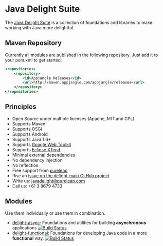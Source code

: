 # Java Delight Suite

The [Java Delight Suite](http://javadelight.org) is a collection of foundations and libraries to make working with Java more delightful.

## Maven Repository

Currently all modules are published in the following repository. Just add it to your pom.xml to get started:

```xml
<repositories>
	<repository>
		<id>Appjangle Releases</id>
		<url>http://maven.appjangle.com/appjangle/releases</url>
	</repository>
</repositories>
```

## Principles

- Open Source under multiple licenses (Apache, MIT and GPL)
- Supports Maven
- Supports OSGi
- Supports Android
- Supports Java 1.6+
- Supports [Google Web Toolkit](http://www.gwtproject.org/)
- Supports [Eclipse XTend](https://eclipse.org/xtend/)
- Minimal external dependencies
- No dependency injection
- No reflection
- Free support from [pureleap](http://pureleap.com)
 - Rise an [issue on the delight-main GitHub project](https://github.com/javadelight/delight-main/issues)
 - Write us: javadelight@pureleap.com
 - Call us: +61 3 8679 4733

## Modules

Use them individually or use them in combination.

- [delight-async](https://github.com/javadelight/delight-async#delight-async): Foundations and utilities for building **asynchronous** applications [![Build Status](https://travis-ci.org/javadelight/delight-async.svg?branch=master)](https://travis-ci.org/javadelight/delight-async)
- [delight-functional](https://github.com/javadelight/delight-functional#delight-functional): Foundations for developing Java code in a more **functional** way. [![Build Status](https://travis-ci.org/javadelight/delight-functional.svg?branch=master)](https://travis-ci.org/javadelight/delight-functional)

